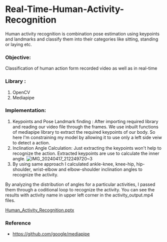 # Real-Time-Human-Activity-Recognition
Human activity recognition is combination pose estimation using keypoints and landmarks and classify them into their categories like sitting, standing or laying etc. 
### Objective: 
Classification of human action form recorded video as well as in real-time

### Library :
  1.  OpenCV
  2.  Mediapipe
### Implementation:
  1. Keypoints and Pose Landmark finding : After importing required library and reading our video file through the frames. We use inbuilt functions of mediapipe library to extract the required keypoints of our body. So here I'm constraining my model by allowing it to use only a left side veiw to detect a action.
  2. Inclination Angle Calculation: Just extracting the keypoints won't help to recognize the action. Extracted keypoints are use to calculate the inner angle.
![IMG_20240417_212249720~3](https://github.com/shekharma/Real-Time-Human-Activity-Recognition/assets/122733304/8bb5802b-5b23-43ce-ae97-c908ff821a4b)
 3. By using same approach I calculated ankle-knee, knee-hip, hip-shoulder, wrist-elbow and elbow-shoulder inclination angles to recognize the activity.

By analyzing the distribution of angles for a particular activities, I passed them through a coditional loop to recognize the activity.
You can see the results with activity name in upper left corner in the activity_output.mp4 files. 

[Human_Activity_Recognition.pptx](https://github.com/shekharma/Real-Time-Human-Activity-Recognition/files/15141449/Human_Activity_Recognition.pptx)


### Reference
  -  https://github.com/google/mediapipe
